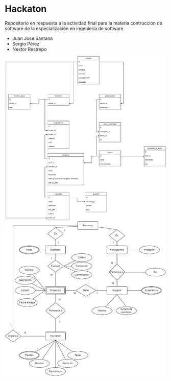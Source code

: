 # Hackaton
Repositorio en respuesta a la actividad final para la materia contrucción de software de la especialización en ingeniería de software
- Juan Jose Santana
- Sergio Pérez
- Nestor Restrepo

![Modelo relacional Hackaton](Hackaton-MR-Ingles.jpg "Modelo relacional")
![Modelo entidad relación Hackaton](Hackaton-MER.jpg "Modelo entidad relación")


